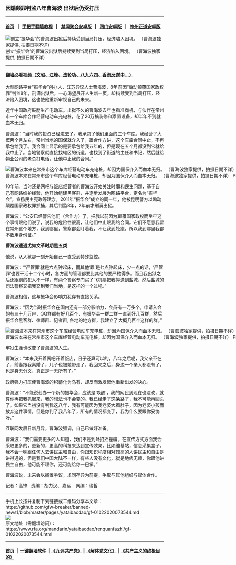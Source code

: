 ### 因煽颠罪判监八年曹海波 出狱后仍受打压
------------------------

#### [首页](https://github.com/gfw-breaker/banned-news1/blob/master/README.md) &nbsp;&nbsp;|&nbsp;&nbsp; [手把手翻墙教程](https://github.com/gfw-breaker/guides/wiki) &nbsp;&nbsp;|&nbsp;&nbsp; [禁闻聚合安卓版](https://github.com/gfw-breaker/bn-android) &nbsp;&nbsp;|&nbsp;&nbsp; [网门安卓版](https://github.com/oGate2/oGate) &nbsp;&nbsp;|&nbsp;&nbsp; [神州正道安卓版](https://github.com/SzzdOgate/update) 



<div id="headerimg">
 <img alt="创立“振华会”的曹海波出狱后持续受到当局打压，经济陷入困境。 （曹海波独家提供, 拍摄日期不详）" src="https://www.rfa.org/mandarin/yataibaodao/renquanfazhi/gf-01022020073544.html/M0102GF-1.jpg/@@images/6906a938-fb0c-430e-9972-7cd17bfb17f2.jpeg" title="创立“振华会”的曹海波出狱后持续受到当局打压，经济陷入困境。 （曹海波独家提供, 拍摄日期不详）"/>
 <div id="headerimgcontents">
  <div id="headerimgcaption">
   <span>
    创立“振华会”的曹海波出狱后持续受到当局打压，经济陷入困境。 （曹海波独家提供, 拍摄日期不详）
   </span>
   <!-- zoomattribute -->
  </div>
  <!-- headerimgcaption -->
 </div>
 <!-- headerimagecontents -->
</div>

<hr/>


#### [翻墙必看视频（文昭、江峰、法轮功、八九六四、香港反送中...）](http://167.172.214.107/home.html)

<div id="storytext">
 <div>
  <div class="slot_header">
  </div>
 </div>
 <p>
  大型网路平台“振华会”创办人、江苏异议人士曹海波，8年前因“煽动颠覆国家政权罪”判监8年，刑满出狱后，一心渴望展开人生新一页，却持续受到当局打压，经济陷入困境，这也使他重新审视自己的未来。
 </p>
 <p>
  近年中国政府鼓励生产电动车。出狱不久的曹海波去年也看准商机，与伙伴在常州市一个车库合作经营电动车充电桩，花了20万搞装修和添置设备，却半年不到就血本无归。
 </p>
 <p>
 </p>
 <p>
 </p>
 <p>
  曹海波：“当时我的投资已经进去了。我承包了他们里面的三个车库。我经营了大概两个月左右，常州当地的国保就介入了，跟合作方讲，这个车库合同中止，不再承包给我了。我合同上显示的是要承包给我五年的，但是现在五个月都没到它就给我中止了。当地警察就直接找辖区的街道，也找到了街道的主任和书记，然后就给物业公司的老总打电话，让他中止我的合同。”
 </p>
 <p>
 </p>
 <p>
  <div class="image-inline captioned" style="width:1500px;">
   <div style="width:1500px;">
    <img alt="曹海波本来在常州市这个车库经营电动车充电桩，却因为国保介入而血本无归。 （曹海波独家提供，拍摄日期不详）" src="https://www.rfa.org/mandarin/yataibaodao/renquanfazhi/gf-01022020073544.html/M0102GF-2.jpg" title="曹海波本来在常州市这个车库经营电动车充电桩，却因为国保介入而血本无归。 （曹海波独家提供，拍摄日期不详）"/>
   </div>
   <div class="image-caption">
    <span style="width:1500px;">
     曹海波本来在常州市这个车库经营电动车充电桩，却因为国保介入而血本无归。 （曹海波独家提供，拍摄日期不详）
    </span>
    <span class="copyright">
     Photo: RFA
    </span>
   </div>
  </div>
 </p>
 <p>
  10年前，当时还是网吧与饭店经营者的曹海波开始关注时事和民生问题，基于自己有网路维护经验，他开始组建黑客群，并逐步发展为网路平台，定名为“振华会”，宣扬民主宪政等理念。2011年“振华会”成立的同一年，他被昆明警方以煽动颠覆国家政权罪抓捕，其后判监8年，2年前才刑满出狱。
 </p>
 <p>
  曹海波：“公安已经警告他们（合作方）了，把我以前因为颠覆国家政权而坐牢这个事情跟他们说了，说我的危险性很高，让他们中止跟我的合同。它们不愿意我留在常州这个地方，我到哪里，警察都会盯着我，不让我到处跑。所以我到哪里我都不敢用身份证。”
 </p>
 <p>
  <b>
   曹海波遭遇尤如文革时期黑五类
  </b>
 </p>
 <p>
  他说，从入狱那一刻开始自己一直受到特殊监控。
 </p>
 <p>
  曹海波：“‘严管罪’就是六点钟起床，而其他‘罪’是七点钟起床，少一点的话，‘严管罪’也要干活十二个小时，各方面的管理都要比其他的要严格得多。而且我出狱之后还跟别的犯人不一样，有两个警察专门买了飞机票把我押送到盐城，然后盐城的司法警察又把我交到我们当地，是这样的一个过程。”
 </p>
 <p>
  曹海波相信，这与振华会影响力犹存有直接关系。
 </p>
 <p>
  曹海波：“因为当时振华会在国内还有一部分影响力，会员有一万多个，申请入会的有三十几万户，QQ群都有好几百个，有振华会一群二群一直到好几百群，然后振华会黑客群、律师群、记者群, 各地的地方群，我建立了大概几百个这样的群。”
 </p>
 <p>
 </p>
 <p>
  <div class="image-inline captioned" style="width:1500px;">
   <div style="width:1500px;">
    <img alt="曹海波本来在常州市这个车库经营电动车充电桩，却因为国保介入而血本无归。 （曹海波独家提供，拍摄日期不详）" src="https://www.rfa.org/mandarin/yataibaodao/renquanfazhi/gf-01022020073544.html/M0102GF-3.jpg" title="曹海波本来在常州市这个车库经营电动车充电桩，却因为国保介入而血本无归。 （曹海波独家提供，拍摄日期不详）"/>
   </div>
   <div class="image-caption">
    <span style="width:1500px;">
     曹海波本来在常州市这个车库经营电动车充电桩，却因为国保介入而血本无归。 （曹海波独家提供，拍摄日期不详）
    </span>
    <span class="copyright">
     Photo: RFA
    </span>
   </div>
  </div>
 </p>
 <p>
  牢狱生涯也改变了曹海波的人生。
 </p>
 <p>
  曹海波：“本来我开着网吧开着饭店，日子还算可以的，八年之后呢，我父亲不在了，前妻跟我离婚了，儿子也被她带走了，我回来之后，身边一个亲人都没有了，也是身无分文，真正是一无所有了。”
 </p>
 <p>
  政府强力打压使曹海波的积蓄化为乌有，却反而激发起他重新出发的决心。
 </p>
 <p>
  曹海波：“不能说创办一个新的振华会，应该是‘唤醒’，我的网民到现在也没改，就算你再把我抓起来，我的想法也不会变的。我已经走了这条路了，我不可能再回头了。如果它当初没有判我这八年，我有可能因为我老婆大着肚子，因为老婆小孩而放弃这件事情，但是你判了我八年了，所有的情况都变了，我为什么要跟你妥协呀。”
 </p>
 <p>
  互联网发展日新月异，曹海波强调，自己已做好准备。
 </p>
 <p>
  曹海波：“我们需要更多的人知道，我们不是到处招摇撞骗，在宣传方式方面我会采取更多的，更新的，更高的科技来达到宣传效果，比如维基站，信息采集盒子。我不会一味跟任何人去讲民主和自由，你跟知识程度相对较高的人讲民主和自由是讲得通的，但是我们中国大陆不一样，有些人没有文化，就是地痞无赖，你跟他讲民主自由，他可能不理你，还可能给你一巴掌。”
 </p>
 <p>
  曹海波说，未来会以搁置争议，求同存异为前提，争取与其他组织与媒体合作。
 </p>
 <p>
  记者：高锋   责编：胡力汉、嘉远    网编：瑞哲
 </p>
</div>

<hr/>
手机上长按并复制下列链接或二维码分享本文章：<br/>
https://github.com/gfw-breaker/banned-news1/blob/master/pages/yataibaodao/gf-01022020073544.md <br/>
<a href='https://github.com/gfw-breaker/banned-news1/blob/master/pages/yataibaodao/gf-01022020073544.md'><img src='https://github.com/gfw-breaker/banned-news1/blob/master/pages/yataibaodao/gf-01022020073544.md.png'/></a> <br/>
原文地址（需翻墙访问）：https://www.rfa.org/mandarin/yataibaodao/renquanfazhi/gf-01022020073544.html


------------------------
#### [首页](https://github.com/gfw-breaker/banned-news1/blob/master/README.md) &nbsp;|&nbsp; [一键翻墙软件](https://github.com/gfw-breaker/nogfw/blob/master/README.md) &nbsp;| [《九评共产党》](https://github.com/gfw-breaker/9ping.md/blob/master/README.md#九评之一评共产党是什么) | [《解体党文化》](https://github.com/gfw-breaker/jtdwh.md/blob/master/README.md) | [《共产主义的终极目的》](https://github.com/gfw-breaker/gczydzjmd.md/blob/master/README.md)


<img src='http://gfw-breaker.win/banned-news/pages/yataibaodao/gf-01022020073544.md' width='0px' height='0px'/>